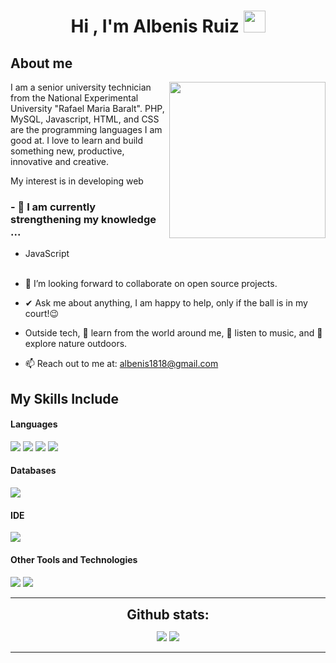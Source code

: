 <h1 align="center">Hi , I'm Albenis Ruiz <img src="https://media.giphy.com/media/hvRJCLFzcasrR4ia7z/giphy.gif" width="35"></h1>

## About me

<picture> <img align="right" src="https://github.com/7oSkaaa/7oSkaaa/blob/main/Images/Right_Side.gif?raw=true" width = 250px></picture>
I am a senior university technician from the National Experimental University "Rafael Maria Baralt". PHP, MySQL, Javascript, HTML, and CSS are the programming languages I am good at. I love to learn and build something new, productive, innovative and creative.<br>

My interest is in developing web 

### - 🌱 I am currently strengthening my knowledge  ...

  - JavaScript <br><br>
    
- 👯 I’m looking forward to collaborate on open source projects.<br>
- ✔ Ask me about anything, I am happy to help, only if the ball is in my court!😉<br>
- Outside tech, 📖 learn from the world around me, 🎵 listen to music, and 🌴 explore nature outdoors.
- 📫 Reach out to me at: <a href="albenis1818@gmail.com">albenis1818@gmail.com</a>

<div>
  
## My Skills Include

<h4> Languages </h4>
<span> 
  <img src="https://img.shields.io/badge/HTML5-E34F26?style=for-the-badge&logo=html5&logoColor=white">
  <img src="https://img.shields.io/badge/CSS3-1572B6?style=for-the-badge&logo=css3&logoColor=white">
  <img src="https://img.shields.io/badge/JavaScript-F7DF1E?style=for-the-badge&logo=javascript&logoColor=black">
  <img src="https://img.shields.io/badge/PHP-777BB4?style=for-the-badge&logo=php&logoColor=white">
</span>

<h4> Databases </h4>
<span>
  <img src="https://img.shields.io/badge/MySQL-00000F?style=for-the-badge&logo=mysql&logoColor=white">
</span>

<h4> IDE </h4>
<span>
<img src="https://img.shields.io/badge/Visual_Studio_Code-0078D4?style=for-the-badge&logo=visual%20studio%20code&logoColor=white">

<h4> Other Tools and Technologies </h4>
<span>
  <img src="https://img.shields.io/badge/Git-F05032?style=for-the-badge&logo=git&logoColor=white">
  <img src="https://img.shields.io/badge/Xampp-F37623?style=for-the-badge&logo=xampp&logoColor=white">

</span>

----

<div align="center">
<h2 align="center" style="margin: 5px 10px;">Github stats:</h2> 

[![](https://github-readme-stats.vercel.app/api?username=benixdev24&show_icons=true&theme=tokyonight&hide_border=true&locale=en)](https://github.com/benixdev24)
[![](https://github-readme-streak-stats.herokuapp.com/?user=benixdev24&theme=material-palenight)](https://github.com/benixdev24)
</div>

----
